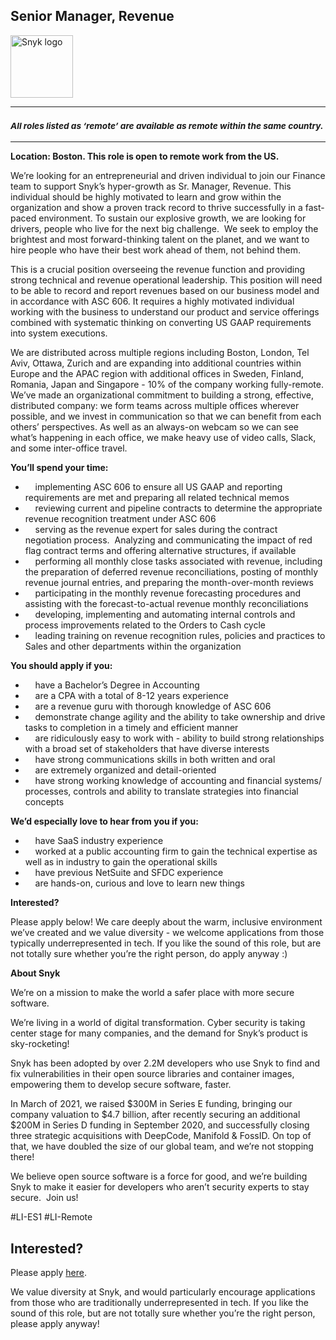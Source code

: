 Senior Manager, Revenue
---

<img src="https://res.cloudinary.com/snyk/image/upload/v1537345894/press-kit/brand/logo-black.png" width="100" alt="Snyk logo" />

<hr>
<h3><em><strong><sub>All roles listed as ‘remote’ are available as remote within the same country.</sub></strong></em></h3>
<hr>
<p><strong>Location: Boston. This role is open to remote work from the US.</strong></p>
<p><span style="font-weight: 400;">We’re looking for an entrepreneurial and driven individual to join our Finance team to support Snyk’s hyper-growth as Sr. Manager, Revenue. This individual should be highly motivated to learn and grow within the organization and show a proven track record to thrive successfully in a fast-paced environment. To sustain our explosive growth, we are looking for drivers, people who live for the next big challenge.&nbsp; We seek to employ the brightest and most forward-thinking talent on the planet, and we want to hire people who have their best work ahead of them, not behind them.&nbsp;</span></p>
<p><span style="font-weight: 400;">This is a crucial position overseeing the revenue function and providing strong technical and revenue operational leadership. This position will need to be able to record and report revenues based on our business model and in accordance with ASC 606. It requires a highly motivated individual working with the business to understand our product and service offerings combined with systematic thinking on converting US GAAP requirements into system executions.</span></p>
<p><span style="font-weight: 400;">We are distributed across multiple regions including Boston, London, Tel Aviv, Ottawa, Zurich and are expanding into additional countries within Europe and the APAC region with additional offices in Sweden, Finland, Romania, Japan and Singapore - 10% of the company working fully-remote. We’ve made an organizational commitment to building a strong, effective, distributed company: we form teams across multiple offices wherever possible, and we invest in communication so that we can benefit from each others’ perspectives. As well as an always-on webcam so we can see what’s happening in each office, we make heavy use of video calls, Slack, and some inter-office travel.</span></p>
<p><strong>You’ll spend your time:</strong></p>
<ul>
<li><span style="font-weight: 400;"> &nbsp; &nbsp; </span><span style="font-weight: 400;">implementing ASC 606 to ensure all US GAAP and reporting requirements are met and preparing all related technical memos</span></li>
<li><span style="font-weight: 400;"> &nbsp; &nbsp; </span><span style="font-weight: 400;">reviewing current and pipeline contracts to determine the appropriate revenue recognition treatment under ASC 606</span></li>
<li><span style="font-weight: 400;"> &nbsp; &nbsp; </span><span style="font-weight: 400;">serving as the revenue expert for sales during the </span><span style="font-weight: 400;">contract negotiation process.&nbsp; Analyzing and communicating the impact of red flag contract terms and offering alternative structures, if available</span></li>
<li><span style="font-weight: 400;"> &nbsp; &nbsp; </span><span style="font-weight: 400;">performing all monthly close tasks associated with revenue, including the preparation of deferred revenue reconciliations, posting of monthly revenue journal entries, and preparing the month-over-month reviews</span></li>
<li><span style="font-weight: 400;"> &nbsp; &nbsp; </span><span style="font-weight: 400;">participating in the monthly revenue forecasting procedures and assisting with the forecast-to-actual revenue monthly reconciliations</span></li>
<li><span style="font-weight: 400;"> &nbsp; &nbsp; </span><span style="font-weight: 400;">developing, implementing and automating internal controls and process improvements related to the Orders to Cash cycle</span></li>
<li><span style="font-weight: 400;"> &nbsp; &nbsp; </span><span style="font-weight: 400;">leading training on revenue recognition rules, policies and practices to Sales and other departments within the organization</span></li>
</ul>
<p><strong>You should apply if you:</strong></p>
<ul>
<li><span style="font-weight: 400;"> &nbsp; &nbsp; </span><span style="font-weight: 400;">have a Bachelor’s Degree in Accounting</span></li>
<li><span style="font-weight: 400;"> &nbsp; &nbsp; </span><span style="font-weight: 400;">are a CPA with a total of 8-12 years experience</span></li>
<li><span style="font-weight: 400;"> &nbsp; &nbsp; </span><span style="font-weight: 400;">are a revenue guru with thorough knowledge of ASC 606</span></li>
<li><span style="font-weight: 400;"> &nbsp; &nbsp; </span><span style="font-weight: 400;">demonstrate change agility and the ability to take ownership and drive tasks to completion in a timely and efficient manner</span></li>
<li><span style="font-weight: 400;"> &nbsp; &nbsp; </span><span style="font-weight: 400;">are ridiculously easy to work with - ability to build strong relationships with a broad set of stakeholders that have diverse interests</span></li>
<li><span style="font-weight: 400;"> &nbsp; &nbsp; </span><span style="font-weight: 400;">have strong communications skills in both written and oral</span></li>
<li><span style="font-weight: 400;"> &nbsp; &nbsp; </span><span style="font-weight: 400;">are extremely organized and detail-oriented</span></li>
<li><span style="font-weight: 400;"> &nbsp; &nbsp; </span><span style="font-weight: 400;">have strong working knowledge of accounting and financial systems/ processes, controls and ability to translate strategies into financial concepts</span></li>
</ul>
<p><strong>We’d especially love to hear from you if you:</strong></p>
<ul>
<li><span style="font-weight: 400;"> &nbsp; &nbsp; </span><span style="font-weight: 400;">have SaaS industry experience</span></li>
<li><span style="font-weight: 400;"> &nbsp; &nbsp; </span><span style="font-weight: 400;">worked at a public accounting firm to gain the technical expertise as well as in industry to gain the operational skills</span></li>
<li><span style="font-weight: 400;"> &nbsp; &nbsp; </span><span style="font-weight: 400;">have previous NetSuite and SFDC experience</span></li>
<li><span style="font-weight: 400;"> &nbsp; &nbsp; </span><span style="font-weight: 400;">are hands-on, curious and love to learn new things</span></li>
</ul>
<p><strong>Interested?</strong></p>
<p><span style="font-weight: 400;">Please apply below! We care deeply about the warm, inclusive environment we’ve created and we value diversity - we welcome applications from those typically underrepresented in tech. If you like the sound of this role, but are not totally sure whether you’re the right person, do apply anyway :)</span></p>
<p><strong>About Snyk</strong></p>
<p><span style="font-weight: 400;">We’re on a mission to make the world a safer place with more secure software.</span></p>
<p><span style="font-weight: 400;">We’re living in a world of digital transformation. Cyber security is taking center stage for many companies, and the demand for Snyk’s product is sky-rocketing!</span></p>
<p><span style="font-weight: 400;">Snyk has been adopted by over 2.2M developers who use Snyk to find and fix vulnerabilities in their open source libraries and container images, empowering them to develop secure software, faster.</span></p>
<p><span style="font-weight: 400;">In March of 2021, we raised $300M in Series E funding, bringing our company valuation to $4.7 billion, after recently securing an additional $200M in Series D funding in September 2020, and successfully closing three strategic acquisitions with DeepCode, Manifold &amp; FossID. On top of that, we have doubled the size of our global team, and we’re not stopping there!</span></p>
<p><span style="font-weight: 400;">We believe open source software is a force for good, and we’re building Snyk to make it easier for developers who aren’t security experts to stay secure.&nbsp; Join us!</span></p>
<p>#LI-ES1 #LI-Remote</p>

Interested?
---

Please apply [here](https://boards.greenhouse.io/snyk/jobs/5374127002#app).

We value diversity at Snyk, and would particularly encourage applications from those who are traditionally underrepresented in tech.
If you like the sound of this role, but are not totally sure whether you’re the right person, please apply anyway!
